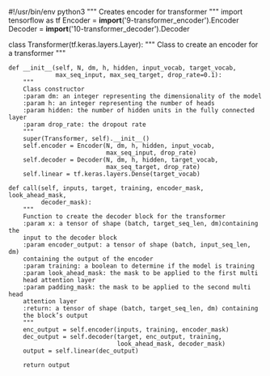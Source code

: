 #!/usr/bin/env python3
"""
Creates encoder for transformer
"""
import tensorflow as tf
Encoder = __import__('9-transformer_encoder').Encoder
Decoder = __import__('10-transformer_decoder').Decoder


class Transformer(tf.keras.layers.Layer):
    """
    Class to create an encoder for a transformer
    """

    def __init__(self, N, dm, h, hidden, input_vocab, target_vocab,
                 max_seq_input, max_seq_target, drop_rate=0.1):
        """
        Class constructor
        :param dm: an integer representing the dimensionality of the model
        :param h: an integer representing the number of heads
        :param hidden: the number of hidden units in the fully connected layer
        :param drop_rate: the dropout rate
        """
        super(Transformer, self).__init__()
        self.encoder = Encoder(N, dm, h, hidden, input_vocab,
                               max_seq_input, drop_rate)
        self.decoder = Decoder(N, dm, h, hidden, target_vocab,
                               max_seq_target, drop_rate)
        self.linear = tf.keras.layers.Dense(target_vocab)

    def call(self, inputs, target, training, encoder_mask, look_ahead_mask,
             decoder_mask):
        """
        Function to create the decoder block for the transformer
        :param x: a tensor of shape (batch, target_seq_len, dm)containing the
        input to the decoder block
        :param encoder_output: a tensor of shape (batch, input_seq_len, dm)
        containing the output of the encoder
        :param training: a boolean to determine if the model is training
        :param look_ahead_mask: the mask to be applied to the first multi
        head attention layer
        :param padding_mask: the mask to be applied to the second multi head
        attention layer
        :return: a tensor of shape (batch, target_seq_len, dm) containing
        the block’s output
        """
        enc_output = self.encoder(inputs, training, encoder_mask)
        dec_output = self.decoder(target, enc_output, training,
                                  look_ahead_mask, decoder_mask)
        output = self.linear(dec_output)

        return output